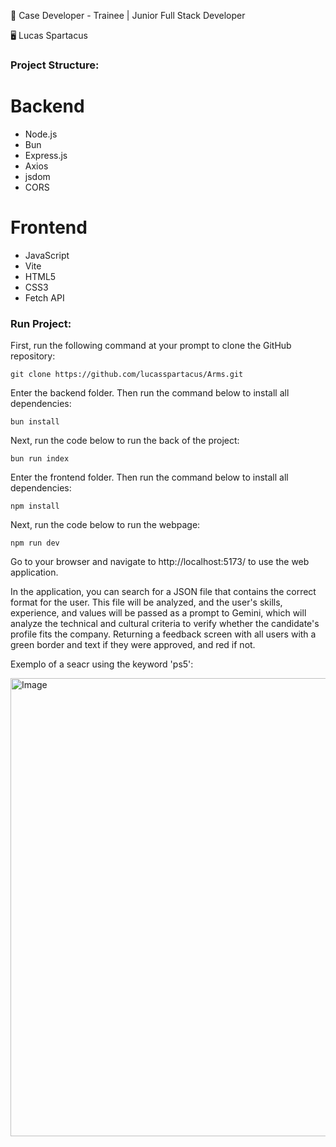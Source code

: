 :test_tube: Case Developer - Trainee | Junior Full Stack Developer

:desktop_computer: Lucas Spartacus

### Project Structure:

<h1>Backend</h1>

- Node.js
- Bun 
- Express.js
- Axios 
- jsdom 
- CORS

<h1>Frontend</h1>

- JavaScript 
- Vite 
- HTML5 
- CSS3
- Fetch API

### Run Project:

First, run the following command at your prompt to clone the GitHub repository:

```
git clone https://github.com/lucasspartacus/Arms.git
```
Enter the backend folder. Then run the command below to  install all dependencies:
```
bun install
```
Next, run the code below to run the back of the project:
```
bun run index
```

Enter the frontend folder. Then run the command below to  install all dependencies:
```
npm install
```
Next, run the code below to run the webpage:
```
npm run dev
```

Go to your browser and navigate to http://localhost:5173/ to use the web application.

In the application, you can search for a JSON file that contains the correct format for the user. This file will be analyzed, and the user's skills, experience, and values will be passed as a prompt to Gemini, which will analyze the technical and cultural criteria to verify whether the candidate's profile fits the company. Returning a feedback screen with all users with a green border and text if they were approved, and red if not.

Exemplo of a seacr using the keyword 'ps5':

<img width="1143" height="733" alt="Image" src="https://github.com/user-attachments/assets/2fc12ce4-c900-4d4d-b9e2-d3449dcc0b5f" />
